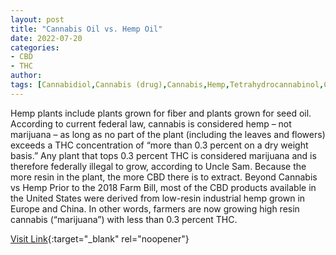```yaml
---
layout: post
title: "Cannabis Oil vs. Hemp Oil"
date: 2022-07-20
categories:
- CBD
- THC
author: 
tags: [Cannabidiol,Cannabis (drug),Cannabis,Hemp,Tetrahydrocannabinol,Cannabinoid,Cannabaceae,Plants and humans,Religion and drugs,Ethnobotany,Psychoactive drugs,Individual psychoactive drugs,Entheogens]
---
```



Hemp plants include plants grown for fiber and plants grown for seed oil. According to current federal law, cannabis is considered hemp – not marijuana – as long as no part of the plant (including the leaves and flowers) exceeds a THC concentration of “more than 0.3 percent on a dry weight basis.” Any plant that tops 0.3 percent THC is considered marijuana and is therefore federally illegal to grow, according to Uncle Sam. Because the more resin in the plant, the more CBD there is to extract. Beyond Cannabis vs Hemp  Prior to the 2018 Farm Bill, most of the CBD products available in the United States were derived from low-resin industrial hemp grown in Europe and China. In other words, farmers are now growing high resin cannabis (“marijuana”) with less than 0.3 percent THC.

[Visit Link](https://www.projectcbd.org/guidance/cannabis-versus-hemp){:target="_blank" rel="noopener"}


